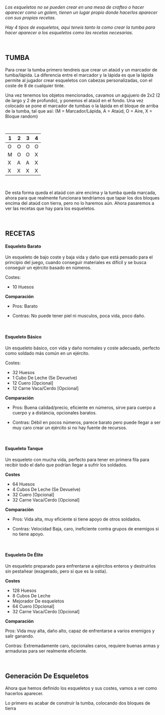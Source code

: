 *Los esqueletos no se pueden crear en una mesa de crafteo o hacer aparecer como un golem, tienen un lugar propio donde hacerlos aparecer con sus propias recetas.*

*Hay 4 tipos de esqueletos, aqui teneis tanto la como crear la tumba para hacer aparecer a los esqueletos como las recetas necesarias.*

<br>

## TUMBA

Para crear la tumba primero tendreis que crear un ataúd y un marcador de tumba/lápida. La diferencia entre el marcador y la lápida es que la lápida permite al jugador crear esqueletos con cabezas personalizadas, con el coste de 8 de cualquier tinte.

Una vez tenemos los objetos mencionados, cavamos un agujuero de 2x2 (2 de largo y 2 de profundo), y ponemos el ataúd en el fondo. Una vez colocado se pone el marcador de tumbas o la lápida en el bloque de arriba de la tumba, tal que así: (M = Marcador/Lápida, A = Ataúd, O = Aire, X = Bloque random)

<br>

| 1 	| 2 	| 3 	| 4 	|
|---	|---	|---	|---	|
| O 	| O 	| O 	| O 	|
| M 	| O 	| O 	| X 	|
| X 	| A 	| A 	| X 	|
| X 	| X 	| X 	| X 	|

<br>

De esta forma queda el ataúd con aire encima y la tumba queda marcada, ahora para que realmente funcionara tendríamos que tapar los dos bloques encima del ataúd con tierra, pero no lo haremos aún. Ahora pasaremos a ver las recetas que hay para los esqueletos.

<br>

## RECETAS

#### Esqueleto Barato

Un esqueleto de bajo coste y baja vida y daño que está pensado para el principio del juego, cuando conseguir materiales es difícil
y se busca conseguir un ejército basado en números.

Costes: 
- 10 Huesos

**Comparación**

- Pros: Barato

- Contras: No puede tener piel ni musculos, poca vida, poco daño.

<br>

#### Esqueleto Básico

Un esqueleto básico, con vida y daño normales y coste adecuado, perfecto como soldado más común en un ejército.

Costes:
- 32 Huesos
- 1 Cubo De Leche (Se Devuelve)
- 12 Cuero [Opcional]
- 12 Carne Vaca/Cerdo [Opcional]

**Comparación**

- Pros: Buena calidad/precio, eficiente en números, sirve para cuerpo a cuerpo y a distáncia, opcionales baratos.

- Contras: Débil en pocos números, parece barato pero puede llegar a ser muy caro crear un ejército si no hay fuente de recursos.

<br>

#### Esqueleto Tanque

Un esqueleto con mucha vida, perfecto para tener en primera fila para recibir todo el daño que podrían llegar a sufrir los soldados.

**Costes**
- 64 Huesos
- 4 Cubos De Leche (Se Devuelve)
- 32 Cuero [Opcional]
- 32 Carne Vaca/Cerdo [Opcional]

**Comparación**

- Pros: Vida alta, muy eficiente si tiene apoyo de otros soldados.

- Contras: Velocidad Baja, caro, ineficiente contra grupos de enemigos si no tiene apoyo.

<br>

#### Esqueleto De Élite

Un esqueleto preparado para enfrentarse a ejércitos enteros y destruirlos sin pestañear (exagerado, pero si que es la ostia).

**Costes**
- 128 Huesos
- 8 Cubos De Leche
- Mejorador De esqueletos
- 64 Cuero [Opcional]
- 32 Carne Vaca/Cerdo [Opcional]

**Comparación**

Pros: Vida muy alta, daño alto, capaz de enfrentarse a varios enemigos y salir ganando.

Contras: Extremadamente caro, opcionales caros, requiere buenas armas y armaduras para ser realmente eficiente.

<br>

## Generación De Esqueletos

Ahora que hemos definido los esqueletos y sus costes, vamos a ver como hacerlos aparecer.

Lo primero es acabar de construir la tumba, colocando dos bloques de tierra 